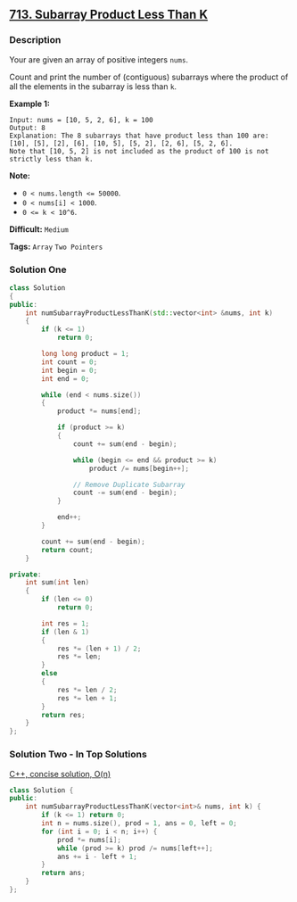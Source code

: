## [713. Subarray Product Less Than K](https://leetcode.com/problems/subarray-product-less-than-k/description/)

### Description

Your are given an array of positive integers `nums`.

Count and print the number of (contiguous) subarrays where the product of all the elements in the subarray is less than `k`.

**Example 1:**

```
Input: nums = [10, 5, 2, 6], k = 100
Output: 8
Explanation: The 8 subarrays that have product less than 100 are: [10], [5], [2], [6], [10, 5], [5, 2], [2, 6], [5, 2, 6].
Note that [10, 5, 2] is not included as the product of 100 is not strictly less than k.

```

**Note:**

* `0 < nums.length <= 50000`.
* `0 < nums[i] < 1000`.
* `0 <= k < 10^6`.



**Difficult:** `Medium`

**Tags:** `Array` `Two Pointers`



### Solution One

```c++
class Solution
{
public:
    int numSubarrayProductLessThanK(std::vector<int> &nums, int k)
    {
        if (k <= 1)
            return 0;

        long long product = 1;
        int count = 0;
        int begin = 0;
        int end = 0;

        while (end < nums.size())
        {
            product *= nums[end];

            if (product >= k)
            {
                count += sum(end - begin);

                while (begin <= end && product >= k)
                    product /= nums[begin++];

                // Remove Duplicate Subarray
                count -= sum(end - begin);
            }

            end++;
        }

        count += sum(end - begin);
        return count;
    }

private:
    int sum(int len)
    {
        if (len <= 0)
            return 0;

        int res = 1;
        if (len & 1)
        {
            res *= (len + 1) / 2;
            res *= len;
        }
        else
        {
            res *= len / 2;
            res *= len + 1;
        }
        return res;
    }
};
```



### Solution Two - In Top Solutions

[C++, concise solution, O(n)](https://discuss.leetcode.com/topic/107978/c-concise-solution-o-n)

```c++
class Solution {
public:
    int numSubarrayProductLessThanK(vector<int>& nums, int k) {
        if (k <= 1) return 0;
        int n = nums.size(), prod = 1, ans = 0, left = 0;
        for (int i = 0; i < n; i++) {
            prod *= nums[i];
            while (prod >= k) prod /= nums[left++];
            ans += i - left + 1;
        }
        return ans;
    }
};
```




